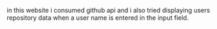 in this website i consumed github api and i also tried displaying users repository data when a user name is entered in the input field.